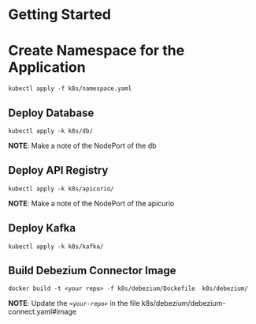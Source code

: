 # Getting Started


# Create Namespace for the Application

```shell script
kubectl apply -f k8s/namespace.yaml
```

## Deploy Database

```shell script
kubectl apply -k k8s/db/
```

__NOTE__: Make a note of the NodePort of the db

## Deploy API Registry

```shell script
kubectl apply -k k8s/apicurio/
```

__NOTE__: Make a note of the NodePort of the apicurio

## Deploy Kafka

```shell script
kubectl apply -k k8s/kafka/
```

## Build Debezium Connector Image

```shell script
docker build -t <your repo> -f k8s/debezium/Dockefile  k8s/debezium/
```

__NOTE__: Update the `<your-repo>` in the file k8s/debezium/debezium-connect.yaml#image